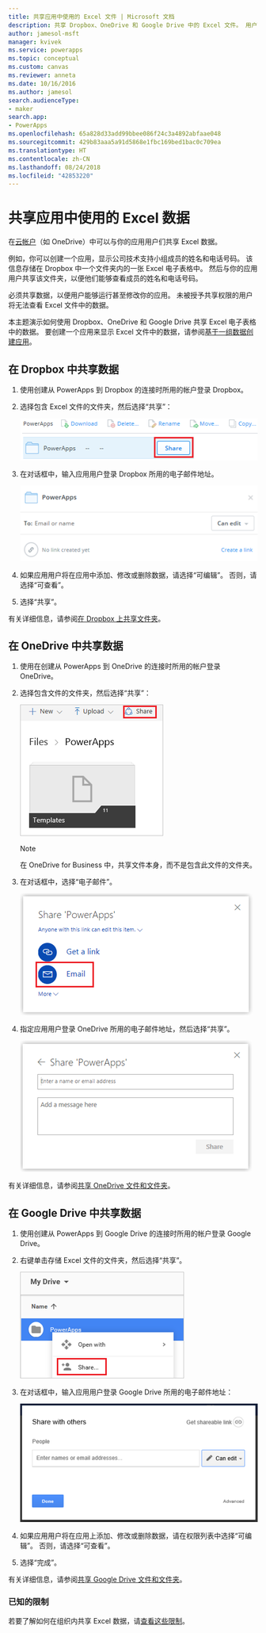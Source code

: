 ```yaml
---
title: 共享应用中使用的 Excel 文件 | Microsoft 文档
description: 共享 Dropbox、OneDrive 和 Google Drive 中的 Excel 文件。 用户可以编辑、查看文件和文件夹。
author: jamesol-msft
manager: kvivek
ms.service: powerapps
ms.topic: conceptual
ms.custom: canvas
ms.reviewer: anneta
ms.date: 10/16/2016
ms.author: jamesol
search.audienceType:
- maker
search.app:
- PowerApps
ms.openlocfilehash: 65a828d33add99bbee086f24c3a4892abfaae048
ms.sourcegitcommit: 429b83aaa5a91d5868e1fbc169bed1bac0c709ea
ms.translationtype: HT
ms.contentlocale: zh-CN
ms.lasthandoff: 08/24/2018
ms.locfileid: "42853220"
---
```

# <a name="share-excel-data-used-by-your-app"></a>共享应用中使用的 Excel 数据
在[云帐户](connections/cloud-storage-blob-connections.md)（如 OneDrive）中可以与你的应用用户们共享 Excel 数据。

例如，你可以创建一个应用，显示公司技术支持小组成员的姓名和电话号码。 该信息存储在 Dropbox 中一个文件夹内的一张 Excel 电子表格中。 然后与你的应用用户共享该文件夹，以便他们能够查看成员的姓名和电话号码。

必须共享数据，以便用户能够运行甚至修改你的应用。 未被授予共享权限的用户将无法查看 Excel 文件中的数据。

本主题演示如何使用 Dropbox、OneDrive 和 Google Drive 共享 Excel 电子表格中的数据。 要创建一个应用来显示 Excel 文件中的数据，请参阅[基于一组数据创建应用](get-started-create-from-data.md)。

## <a name="share-data-in-dropbox"></a>在 Dropbox 中共享数据
1. 使用创建从 PowerApps 到 Dropbox 的连接时所用的帐户登录 Dropbox。
2. 选择包含 Excel 文件的文件夹，然后选择“共享”：  
   
    ![共享命令](./media/share-app-data/dropbox-share.png)
3. 在对话框中，输入应用用户登录 Dropbox 所用的电子邮件地址。  
   
    ![Dropbox 上的共享](./media/share-app-data/dropbox-perms.png)
4. 如果应用用户将在应用中添加、修改或删除数据，请选择“可编辑”。 否则，请选择“可查看”。
5. 选择“共享”。

有关详细信息，请参阅[在 Dropbox 上共享文件夹](https://www.dropbox.com/en/help/19)。

## <a name="share-data-in-onedrive"></a>在 OneDrive 中共享数据
1. 使用在创建从 PowerApps 到 OneDrive 的连接时所用的帐户登录 OneDrive。
2. 选择包含文件的文件夹，然后选择“共享”：  
   
    ![共享命令](./media/share-app-data/onedrive-share.png)
   
    > [!NOTE]
   > 在 OneDrive for Business 中，共享文件本身，而不是包含此文件的文件夹。
3. 在对话框中，选择“电子邮件”。
   
    ![通过电子邮件共享](./media/share-app-data/onedrive-email.png)
4. 指定应用用户登录 OneDrive 所用的电子邮件地址，然后选择“共享”。  
   
    ![指定用户](./media/share-app-data/onedrive-perms.png)

有关详细信息，请参阅[共享 OneDrive 文件和文件夹](https://support.office.com/article/Share-OneDrive-files-and-folders-and-change-permissions-9fcc2f7d-de0c-4cec-93b0-a82024800c07)。

## <a name="share-data-in-google-drive"></a>在 Google Drive 中共享数据
1. 使用创建从 PowerApps 到 Google Drive 的连接时所用的帐户登录 Google Drive。
2. 右键单击存储 Excel 文件的文件夹，然后选择“共享”。  
   
    ![共享命令](./media/share-app-data/googledrive-share.png)
3. 在对话框中，输入应用用户登录 Google Drive 所用的电子邮件地址：  
   
    ![指定用户](./media/share-app-data/googledrive-perms.png)
4. 如果应用用户将在应用上添加、修改或删除数据，请在权限列表中选择“可编辑”。 否则，请选择“可查看”。
5. 选择“完成”。

有关详细信息，请参阅[共享 Google Drive 文件和文件夹](https://support.google.com/drive/answer/2494822)。

### <a name="known-limitations"></a>已知的限制
若要了解如何在组织内共享 Excel 数据，请[查看这些限制](connections/cloud-storage-blob-connections.md#known-limitations)。

